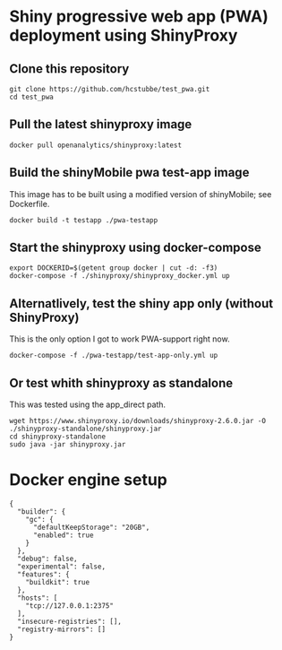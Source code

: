 # Shiny progressive web app (PWA) deployment using ShinyProxy

## Clone this repository
```
git clone https://github.com/hcstubbe/test_pwa.git
cd test_pwa
```

## Pull the latest shinyproxy image
```
docker pull openanalytics/shinyproxy:latest
```

## Build the shinyMobile pwa test-app image
This image has to be built using a modified version of shinyMobile; see Dockerfile.
```
docker build -t testapp ./pwa-testapp
```

## Start the shinyproxy using docker-compose
```
export DOCKERID=$(getent group docker | cut -d: -f3)
docker-compose -f ./shinyproxy/shinyproxy_docker.yml up
```

## Alternatlively, test the shiny app only (without ShinyProxy)
This is the only option I got to work PWA-support right now.
```
docker-compose -f ./pwa-testapp/test-app-only.yml up
```

## Or test whith shinyproxy as standalone 
This was tested using the app_direct path.
```
wget https://www.shinyproxy.io/downloads/shinyproxy-2.6.0.jar -O ./shinyproxy-standalone/shinyproxy.jar
cd shinyproxy-standalone
sudo java -jar shinyproxy.jar     
```

# Docker engine setup
```
{
  "builder": {
    "gc": {
      "defaultKeepStorage": "20GB",
      "enabled": true
    }
  },
  "debug": false,
  "experimental": false,
  "features": {
    "buildkit": true
  },
  "hosts": [
    "tcp://127.0.0.1:2375"
  ],
  "insecure-registries": [],
  "registry-mirrors": []
}
```
